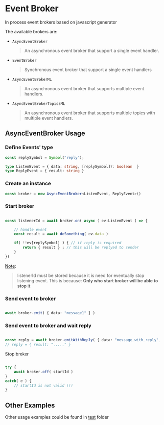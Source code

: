 # Event Broker

In process event brokers based on javascript generator

The available brokers are:

* `AsyncEventBroker` 
  > An asynchronous event broker that support a single event handler.
* `EventBroker`
  > Synchronous event broker that support a single event handlers
* `AsyncEventBrokerML`
  > An asynchronous event broker that supports multiple event handlers.
* `AsyncEventBrokerTopicsML`
  > An asynchronous event broker that supports multiple topics with multiple event handlers.

## AsyncEventBroker Usage

### Define Events' type

```typescript
const replySymbol = Symbol("reply"); 

type ListenEvent = { data: string, [replySymbol]?: boolean  }
type ReplyEvent = { result: string }
```
### Create an instance
```typescript
const broker = new AsyncEventBroker<ListenEvent, ReplyEvent>()
```

### Start broker
```typescript

const listenerId = await broker.on( async ( ev:ListenEvent ) => {

    // handle event
    const result = await doSomething( ev.data )

    if( !!ev[replySymbol] ) { // if reply is required
        return { result } ; // this will be replyed to sender
    }
})

```

<u>Note</u>:
> listenerId must be stored because it is need for eventually stop listening event. This is because: **Only who start broker will be able to stop it**

### Send event to broker
```typescript

await broker.emit( { data: "message1" } )

```

### Send event to broker and wait reply

```typescript

const reply = await broker.emitWithReply( { data: "message_with_reply", [replySymbol]: true  } )
// reply = { result: "....." }
```

Stop broker
```typescript

try {
    await broker.off( startId )
}
catch( e ) {
    // startId is not valid !!!
}

```

## Other Examples

Other usage examples could be found in [test](./__test__) folder 